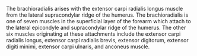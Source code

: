 The brachioradialis arises with the extensor carpi radialis longus muscle from the lateral supracondylar ridge of the humerus. The brachioradialis is one of seven muscles in the superficial layer of the forearm which attach to the lateral epicondyle and supracondylar ridge of the humerus. The other six muscles originating at these attachments include the extensor carpi radialis longus, extensor carpi radialis brevis, extensor digitorum, extensor digiti minimi, extensor carpi ulnaris, and anconeus muscle.